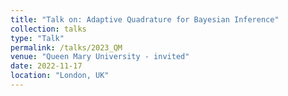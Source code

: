 ```yaml
---
title: "Talk on: Adaptive Quadrature for Bayesian Inference"
collection: talks
type: "Talk"
permalink: /talks/2023_QM
venue: "Queen Mary University - invited"
date: 2022-11-17
location: "London, UK"
---
```


